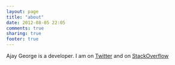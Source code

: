 ```yaml
---
layout: page
title: "about"
date: 2012-08-05 22:05
comments: true
sharing: true
footer: true
---
```

Ajay George is a developer. I am on [Twitter](https://twitter.com/ajaygeorge) and on [StackOverflow](http://stackoverflow.com/users/628943/ajay-george)
